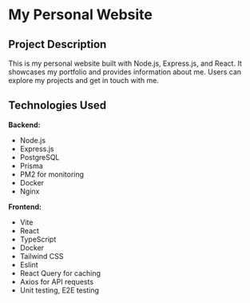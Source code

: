 # My Personal Website

## Project Description

This is my personal website built with Node.js, Express.js, and React. It showcases my portfolio and provides information about me. Users can explore my projects and get in touch with me.

## Technologies Used

**Backend:**
- Node.js
- Express.js
- PostgreSQL
- Prisma 
- PM2 for monitoring
- Docker
- Nginx

**Frontend:**
- Vite
- React
- TypeScript
- Docker
- Tailwind CSS
- Eslint
- React Query for caching
- Axios for API requests
- Unit testing, E2E testing
